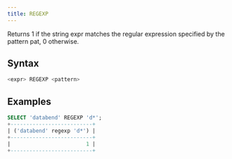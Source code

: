```yaml
---
title: REGEXP
---
```


Returns 1 if the string expr matches the regular expression specified by the pattern pat, 0 otherwise.

## Syntax

```sql
<expr> REGEXP <pattern>
```

## Examples

```sql
SELECT 'databend' REGEXP 'd*';
+--------------------------+
| ('databend' regexp 'd*') |
+--------------------------+
|                        1 |
+--------------------------+
```